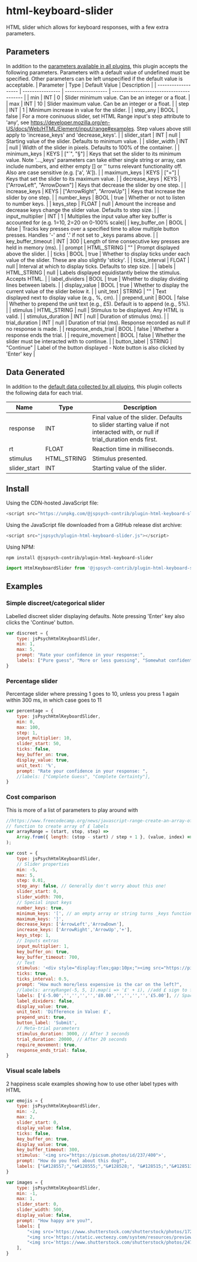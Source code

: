 # html-keyboard-slider

HTML slider which allows for keyboard responses, with a few extra parameters.

## Parameters

In addition to the [parameters available in all plugins](https://jspsych.org/latest/overview/plugins.md#parameters-available-in-all-plugins), this plugin accepts the following parameters. Parameters with a default value of undefined must be specified. Other parameters can be left unspecified if the default value is acceptable.
| Parameter           | Type             | Default Value      | Description                              |
| ------------------- | ---------------- | ------------------ | ---------------------------------------- |
| min                 | INT              | 0                  | Slider minimum value. Can be an integer or a float. |
| max                 | INT              | 10                 | Slider maximum value. Can be an integer or a float. |
| step                | INT              | 1                  | Minimum increase in value for the slider. |
| step_any            | BOOL             | false              | For a more coninuous slider, set HTML Range input's step attribute to 'any', see https://developer.mozilla.org/en-US/docs/Web/HTML/Element/input/range#examples. Step values above still apply to 'increase_keys' and 'decrease_keys'. |
| slider_start        | INT              | null               | Starting value of the slider. Defaults to minimum value. |
| slider_width        | INT              | null               | Width of the slider in pixels. Defaults to 100% of the container. |
| minimum_keys        | KEYS             | ["`", "§"]         | Keys that set the slider to its minimum value. Note '..._keys' parameters can take either single string or array, can include numbers, and either empty [] or '' turns relevant functionality off. Also are case sensitive (e.g. ['a', 'A']). |
| maximum_keys        | KEYS             | ["="]              | Keys that set the slider to its maximum value. |
| decrease_keys       | KEYS             | ["ArrowLeft", "ArrowDown"] | Keys that decrease the slider by one step. |
| increase_keys       | KEYS             | ["ArrowRight", "ArrowUp"] | Keys that increase the slider by one step. |
| number_keys         | BOOL             | true               | Whether or not to listen to number keys. |
| keys_step           | FLOAT            | null               | Amount the increase and decrease keys change the slider value. Defaults to step size. |
| input_multiplier    | INT              | 1                  | Multiplies the input value after key buffer is accounted for (e.g. 1=10, 2=20 on 0-100% scale)|
| key_buffer_on       | BOOL             | false              | Tracks key presses over a specified time to allow multiple button presses. Handles '-' and '.' if not set to _keys params above. |
| key_buffer_timeout  | INT              | 300                | Length of time consecutive key presses are held in memory (ms). |
| prompt              | HTML_STRING      | ""                 | Prompt displayed above the slider. |
| ticks               | BOOL             | true               | Whether to display ticks under each value of the slider. These are also slightly 'sticky'. |
| ticks_interval      | FLOAT            | null               | Interval at which to display ticks. Defaults to step size. |
| labels              | HTML_STRING      | null               | Labels displayed equidistantly below the stimulus. Accepts HTML. |
| label_dividers      | BOOL             | true               | Whether to display dividing lines between labels. |
| display_value       | BOOL             | true               | Whether to display the current value of the slider below it. |
| unit_text           | STRING           | ""                 | Text displayed next to display value (e.g., %, cm). |
| prepend_unit        | BOOL             | false              | Whether to prepend the unit text (e.g., £5). Default is to append (e.g., 5%). |
| stimulus            | HTML_STRING      | null               | Stimulus to be displayed. Any HTML is valid. |
| stimulus_duration   | INT              | null               | Duration of stimulus (ms). |
| trial_duration      | INT              | null               | Duration of trial (ms). Response recorded as null if no response is made. |
| response_ends_trial | BOOL             | false              | Whether a response ends the trial. |
| require_movement    | BOOL             | false              | Whether the slider must be interacted with to continue. |
| button_label        | STRING           | "Continue"         | Label of the button displayed - Note button is also clicked by 'Enter' key |

## Data Generated

In addition to the [default data collected by all plugins](https://jspsych.org/latest/overview/plugins.md#data-collected-by-all-plugins), this plugin collects the following data for each trial.

| Name           | Type     | Description                            |
| -------------- | -------- | -------------------------------------- |
| response       | INT      | Final value of the slider. Defaults to slider starting value if not interacted with, or null if trial_duration ends first. |
| rt             | FLOAT    | Reaction time in milliseconds.         |
| stimulus       | HTML_STRING | Stimulus presented.                   |
| slider_start   | INT      | Starting value of the slider.          |

## Install

Using the CDN-hosted JavaScript file:

```js
<script src="https://unpkg.com/@jspsych-contrib/plugin-html-keyboard-slider"></script>
```

Using the JavaScript file downloaded from a GitHub release dist archive:

```js
<script src="jspsych/plugin-html-keyboard-slider.js"></script>
```

Using NPM:

```
npm install @jspsych-contrib/plugin-html-keyboard-slider
```

```js
import HtmlKeyboardSlider from '@jspsych-contrib/plugin-html-keyboard-slider';
```

## Examples

### Simple discreet/categorical slider

Labelled discreet slider displaying defaults. Note pressing 'Enter' key also clicks the 'Continue' button.

```javascript
var discreet = {
    type: jsPsychHtmlKeyboardSlider,
    min: 1,
    max: 5,
    prompt: "Rate your confidence in your response:",
    labels: ["Pure guess", "More or less guessing", "Somewhat confident", "Almost sure", "Certain"],
}
```

### Percentage slider

Percentage slider where pressing 1 goes to 10, unless you press 1 again within 300 ms, in which case goes to 11

```javascript
var percentage = {
    type: jsPsychHtmlKeyboardSlider,
    min: 0,
    max: 100,
    step: 1,
    input_multiplier: 10,
    slider_start: 50,
    ticks: false,
    key_buffer_on: true,
    display_value: true,
    unit_text: '%',
    prompt: "Rate your confidence in your response: ",
    //labels: ["Complete Guess", "Complete Certainty"],
}

```

### Cost comparison

This is more of a list of parameters to play around with

```javascript
//https://www.freecodecamp.org/news/javascript-range-create-an-array-of-numbers-with-the-from-method/
// function to create array of £ labels
var arrayRange = (start, stop, step) =>
    Array.from({ length: (stop - start) / step + 1 }, (value, index) => start + index * step
);

var cost = {
    type: jsPsychHtmlKeyboardSlider,
    // Slider properties
    min: -5,
    max: 5,
    step: 0.01,
    step_any: false, // Generally don't worry about this one!
    slider_start: 0,
    slider_width: 700,
    // Special input keys
    number_keys: true,
    minimum_keys: '[', // an empty array or string turns _keys functionality off
    maximum_keys: ']',
    decrease_keys: ['ArrowLeft','ArrowDown'],
    increase_keys: ['ArrowRight','ArrowUp','+'],
    keys_step: 1,
    // Inputs extras
    input_multiplier: 1,
    key_buffer_on: true,
    key_buffer_timeout: 700,
    // Text
    stimulus: '<div style="display:flex;gap:10px;"><img src="https://picsum.photos/id/111/400"><img src="https://picsum.photos/id/183/400"></div>',
    ticks: true,
    ticks_interval: 0.5,
    prompt: "How much more/less expensive is the car on the left?",
    //labels: arrayRange(-5, 5, 1).map(i => '£' + i), //add £ sign to front of array -5 to 5
    labels: ['£-5.00','','','','','£0.00','','','','','£5.00'], // Spacing can be handled this way too
    label_dividers: false,
    display_value: true,
    unit_text: 'Difference in Value: £',
    prepend_unit: true,
    button_label: 'Submit',
    // Meta-trial parameters
    stimulus_duration: 3000, // After 3 seconds
    trial_duration: 20000, // After 20 seconds
    require_movement: true,
    response_ends_trial: false,
}
```

### Visual scale labels

2 happiness scale examples showing how to use other label types with HTML

```javascript
var emojis = {
    type: jsPsychHtmlKeyboardSlider,
    min: -2,
    max: 2,
    slider_start: 0,
    display_value: false,
    ticks: false,
    key_buffer_on: true,
    display_value: true,
    key_buffer_timeout: 300,
    stimulus: '<img src="https://picsum.photos/id/237/400">',
    prompt: "How do you feel about this dog?",
    labels: ["&#128557;","&#128555;","&#128528;", "&#128515;","&#128513;"],
}

var images = {
    type: jsPsychHtmlKeyboardSlider,
    min: -1,
    max: 1,
    slider_start: 0,
    slider_width: 500,
    display_value: false,
    prompt: "How happy are you?",
    labels: [
        "<img src='https://www.shutterstock.com/shutterstock/photos/1721368459/display_1500/stock-vector-smile-icon-vector-face-emoticon-sign-1721368459.jpg', style='max-width: 100%'>",
        "<img src='https://static.vecteezy.com/system/resources/previews/022/362/067/original/flat-face-emoticon-icon-vector.jpg', style='max-width: 100%'>",
        "<img src='https://www.shutterstock.com/shutterstock/photos/2471250453/display_1500/stock-vector-sad-face-icon-sad-emoji-emojis-sad-collection-and-black-icon-isolated-on-white-background-2471250453.jpg', style='max-width: 100%'>"
    ],
}
```